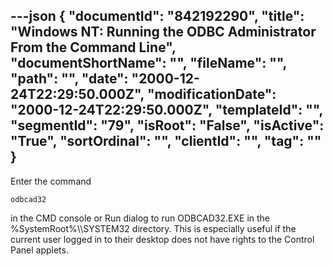 ---json
{
  "documentId": "842192290",
  "title": "Windows NT: Running the ODBC Administrator From the Command Line",
  "documentShortName": "",
  "fileName": "",
  "path": "",
  "date": "2000-12-24T22:29:50.000Z",
  "modificationDate": "2000-12-24T22:29:50.000Z",
  "templateId": "",
  "segmentId": "79",
  "isRoot": "False",
  "isActive": "True",
  "sortOrdinal": "",
  "clientId": "",
  "tag": ""
}
---

Enter the command

    odbcad32

in the CMD console or Run dialog to run ODBCAD32.EXE in the %SystemRoot%&bsol;&bsol;SYSTEM32 directory. This is especially useful if the current user logged in to their desktop does not have rights to the Control Panel applets.
